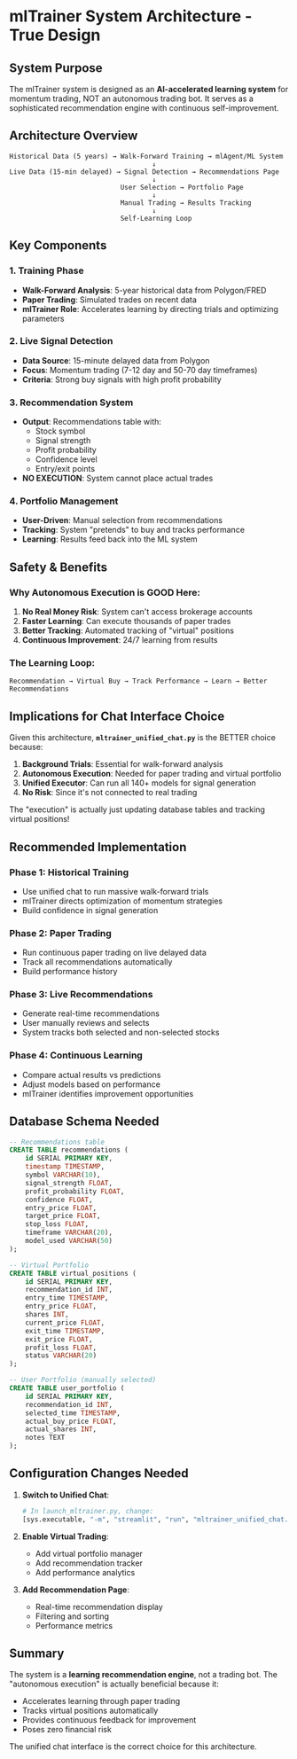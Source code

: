 # mlTrainer System Architecture - True Design

## System Purpose

The mlTrainer system is designed as an **AI-accelerated learning system** for momentum trading, NOT an autonomous trading bot. It serves as a sophisticated recommendation engine with continuous self-improvement.

## Architecture Overview

```
Historical Data (5 years) → Walk-Forward Training → mlAgent/ML System
                                    ↓
Live Data (15-min delayed) → Signal Detection → Recommendations Page
                                    ↓
                            User Selection → Portfolio Page
                                    ↓
                            Manual Trading → Results Tracking
                                    ↓
                            Self-Learning Loop
```

## Key Components

### 1. Training Phase
- **Walk-Forward Analysis**: 5-year historical data from Polygon/FRED
- **Paper Trading**: Simulated trades on recent data
- **mlTrainer Role**: Accelerates learning by directing trials and optimizing parameters

### 2. Live Signal Detection
- **Data Source**: 15-minute delayed data from Polygon
- **Focus**: Momentum trading (7-12 day and 50-70 day timeframes)
- **Criteria**: Strong buy signals with high profit probability

### 3. Recommendation System
- **Output**: Recommendations table with:
  - Stock symbol
  - Signal strength
  - Profit probability
  - Confidence level
  - Entry/exit points
- **NO EXECUTION**: System cannot place actual trades

### 4. Portfolio Management
- **User-Driven**: Manual selection from recommendations
- **Tracking**: System "pretends" to buy and tracks performance
- **Learning**: Results feed back into the ML system

## Safety & Benefits

### Why Autonomous Execution is GOOD Here:
1. **No Real Money Risk**: System can't access brokerage accounts
2. **Faster Learning**: Can execute thousands of paper trades
3. **Better Tracking**: Automated tracking of "virtual" positions
4. **Continuous Improvement**: 24/7 learning from results

### The Learning Loop:
```
Recommendation → Virtual Buy → Track Performance → Learn → Better Recommendations
```

## Implications for Chat Interface Choice

Given this architecture, **`mltrainer_unified_chat.py`** is the BETTER choice because:

1. **Background Trials**: Essential for walk-forward analysis
2. **Autonomous Execution**: Needed for paper trading and virtual portfolio
3. **Unified Executor**: Can run all 140+ models for signal generation
4. **No Risk**: Since it's not connected to real trading

The "execution" is actually just updating database tables and tracking virtual positions!

## Recommended Implementation

### Phase 1: Historical Training
- Use unified chat to run massive walk-forward trials
- mlTrainer directs optimization of momentum strategies
- Build confidence in signal generation

### Phase 2: Paper Trading
- Run continuous paper trading on live delayed data
- Track all recommendations automatically
- Build performance history

### Phase 3: Live Recommendations
- Generate real-time recommendations
- User manually reviews and selects
- System tracks both selected and non-selected stocks

### Phase 4: Continuous Learning
- Compare actual results vs predictions
- Adjust models based on performance
- mlTrainer identifies improvement opportunities

## Database Schema Needed

```sql
-- Recommendations table
CREATE TABLE recommendations (
    id SERIAL PRIMARY KEY,
    timestamp TIMESTAMP,
    symbol VARCHAR(10),
    signal_strength FLOAT,
    profit_probability FLOAT,
    confidence FLOAT,
    entry_price FLOAT,
    target_price FLOAT,
    stop_loss FLOAT,
    timeframe VARCHAR(20),
    model_used VARCHAR(50)
);

-- Virtual Portfolio
CREATE TABLE virtual_positions (
    id SERIAL PRIMARY KEY,
    recommendation_id INT,
    entry_time TIMESTAMP,
    entry_price FLOAT,
    shares INT,
    current_price FLOAT,
    exit_time TIMESTAMP,
    exit_price FLOAT,
    profit_loss FLOAT,
    status VARCHAR(20)
);

-- User Portfolio (manually selected)
CREATE TABLE user_portfolio (
    id SERIAL PRIMARY KEY,
    recommendation_id INT,
    selected_time TIMESTAMP,
    actual_buy_price FLOAT,
    actual_shares INT,
    notes TEXT
);
```

## Configuration Changes Needed

1. **Switch to Unified Chat**:
   ```python
   # In launch_mltrainer.py, change:
   [sys.executable, "-m", "streamlit", "run", "mltrainer_unified_chat.py", "--server.port", "8501"]
   ```

2. **Enable Virtual Trading**:
   - Add virtual portfolio manager
   - Add recommendation tracker
   - Add performance analytics

3. **Add Recommendation Page**:
   - Real-time recommendation display
   - Filtering and sorting
   - Performance metrics

## Summary

The system is a **learning recommendation engine**, not a trading bot. The "autonomous execution" is actually beneficial because it:
- Accelerates learning through paper trading
- Tracks virtual positions automatically
- Provides continuous feedback for improvement
- Poses zero financial risk

The unified chat interface is the correct choice for this architecture.